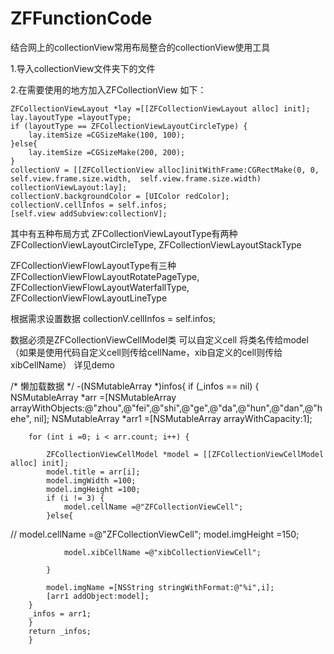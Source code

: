 # ZFFunctionCode

结合网上的collectionView常用布局整合的collectionView使用工具

1.导入collectionView文件夹下的文件

2.在需要使用的地方加入ZFCollectionView
如下：

    ZFCollectionViewLayout *lay =[[ZFCollectionViewLayout alloc] init];
    lay.layoutType =layoutType;
    if (layoutType == ZFCollectionViewLayoutCircleType) {
        lay.itemSize =CGSizeMake(100, 100);
    }else{
        lay.itemSize =CGSizeMake(200, 200);
    }
    collectionV = [[ZFCollectionView alloc]initWithFrame:CGRectMake(0, 0, self.view.frame.size.width,  self.view.frame.size.width) collectionViewLayout:lay];
    collectionV.backgroundColor = [UIColor redColor];
    collectionV.cellInfos = self.infos;
    [self.view addSubview:collectionV];

其中有五种布局方式
ZFCollectionViewLayoutType有两种
ZFCollectionViewLayoutCircleType,
ZFCollectionViewLayoutStackType

ZFCollectionViewFlowLayoutType有三种
ZFCollectionViewFlowLayoutRotatePageType,
ZFCollectionViewFlowLayoutWaterfallType,
ZFCollectionViewFlowLayoutLineType

根据需求设置数据
collectionV.cellInfos = self.infos;

数据必须是ZFCollectionViewCellModel类
可以自定义cell 将类名传给model （如果是使用代码自定义cell则传给cellName，xib自定义的cell则传给xibCellName）
详见demo

/*
 懒加载数据
 */
        -(NSMutableArray *)infos{
        if (_infos == nil) {
        NSMutableArray *arr =[NSMutableArray arrayWithObjects:@"zhou",@"fei",@"shi",@"ge",@"da",@"hun",@"dan",@"hehe", nil];
        NSMutableArray *arr1 =[NSMutableArray arrayWithCapacity:1];
        
        for (int i =0; i < arr.count; i++) {
            
            ZFCollectionViewCellModel *model = [[ZFCollectionViewCellModel alloc] init];
            model.title = arr[i];
            model.imgWidth =100;
            model.imgHeight =100;
            if (i != 3) {
                model.cellName =@"ZFCollectionViewCell";
            }else{
                
//                model.cellName =@"ZFCollectionViewCell";
                model.imgHeight =150;

                model.xibCellName =@"xibCollectionViewCell";

            }
            
            model.imgName =[NSString stringWithFormat:@"%i",i];
            [arr1 addObject:model];
        }
        _infos = arr1;
        }
        return _infos;
        }



